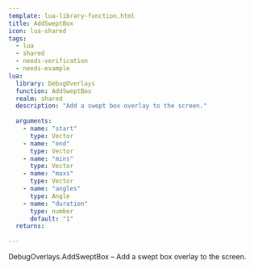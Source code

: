 ```yaml
---
template: lua-library-function.html
title: AddSweptBox
icon: lua-shared
tags:
  - lua
  - shared
  - needs-verification
  - needs-example
lua:
  library: DebugOverlays
  function: AddSweptBox
  realm: shared
  description: "Add a swept box overlay to the screen."
  
  arguments:
    - name: "start"
      type: Vector
    - name: "end"
      type: Vector
    - name: "mins"
      type: Vector
    - name: "maxs"
      type: Vector
    - name: "angles"
      type: Angle
    - name: "duration"
      type: number
      default: "1"
  returns:
    
---
```


<div class="lua__search__keywords">
DebugOverlays.AddSweptBox &#x2013; Add a swept box overlay to the screen.
</div>
